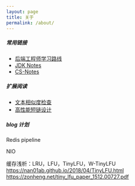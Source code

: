 ```yaml
---
layout: page
title: 关于
permalink: /about/
---
```


##### 常用链接

* [后端工程师学习路线](https://github.com/xingshaocheng/architect-awesome)
* [JDK Notes](https://github.com/seaswalker/JDK)
* [CS-Notes](https://github.com/CyC2018/CS-Notes)

##### 扩展阅读

* [文本相似度检查](http://yanyiwu.com/work/2014/01/30/simhash-shi-xian-xiang-jie.html)
* [高性能短链设计](https://mp.weixin.qq.com/s/aoZz6NveoN3NIhXfYPts3Q)


##### blog 计划

Redis pipeline

NIO

缓存浅析：LRU，LFU，TinyLFU，W-TinyLFU
https://nan01ab.github.io/2018/04/TinyLFU.html
https://zonheng.net/tiny_lfu_paper_1512.00727.pdf